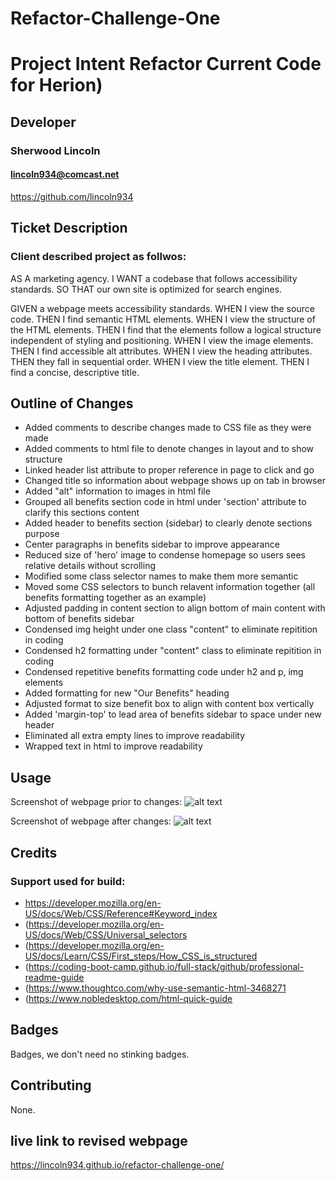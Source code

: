 # Refactor-Challenge-One

<h1> Project Intent Refactor Current Code for Herion) </h1>

## Developer
### Sherwood Lincoln
#### lincoln934@comcast.net
https://github.com/lincoln934

## Ticket Description

### Client described project as follwos:


AS A marketing agency.
I WANT a codebase that follows accessibility standards.
SO THAT our own site is optimized for search engines.


GIVEN a webpage meets accessibility standards.
WHEN I view the source code.
THEN I find semantic HTML elements.
WHEN I view the structure of the HTML elements.
THEN I find that the elements follow a logical structure independent of styling and positioning.
WHEN I view the image elements.
THEN I find accessible alt attributes.
WHEN I view the heading attributes.
THEN they fall in sequential order.
WHEN I view the title element.
THEN I find a concise, descriptive title.

## Outline of Changes

- Added comments to describe changes made to CSS file as they were made
- Added comments to html file to denote changes in layout and to show structure
- Linked header list attribute to proper reference in page to click and go
- Changed title so information about webpage shows up on tab in browser
- Added "alt" information to images in html file
- Grouped all benefits section code in html under 'section' attribute to clarify this sections content
- Added header to benefits section (sidebar) to clearly denote sections purpose
- Center paragraphs in benefits sidebar to improve appearance
- Reduced size of 'hero' image to condense homepage so users sees relative details without scrolling
- Modified some class selector names to make them more semantic
- Moved some CSS selectors to bunch relavent information together (all benefits formatting together as an example)
- Adjusted padding in content section to align bottom of main content with bottom of benefits sidebar
- Condensed img height under one class "content" to eliminate repitition in coding
- Condensed h2 formatting under "content" class to eliminate repitition in coding
- Condensed repetitive benefits formatting code under h2 and p, img elements
- Added formatting for new "Our Benefits" heading
- Adjusted format to size benefit box to align with content box vertically
- Added 'margin-top' to lead area of benefits sidebar to space under new header
- Eliminated all extra empty lines to improve readability
- Wrapped text in html to improve readability
</p>

## Usage

Screenshot of webpage prior to changes:
![alt text](assets/images/screenshot1.png)

Screenshot of webpage after changes:
![alt text](assets/images/screenshot2.png)

## Credits

### Support used for build:
- https://developer.mozilla.org/en-US/docs/Web/CSS/Reference#Keyword_index
- (https://developer.mozilla.org/en-US/docs/Web/CSS/Universal_selectors
- (https://developer.mozilla.org/en-US/docs/Learn/CSS/First_steps/How_CSS_is_structured
- (https://coding-boot-camp.github.io/full-stack/github/professional-readme-guide
- (https://www.thoughtco.com/why-use-semantic-html-3468271
- (https://www.nobledesktop.com/html-quick-guide

## Badges

Badges, we don't need no stinking badges.

## Contributing

None.

## live link to revised webpage

https://lincoln934.github.io/refactor-challenge-one/


